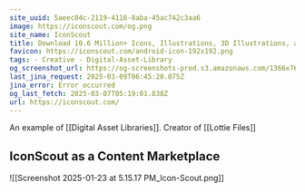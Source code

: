 ```yaml
---
site_uuid: 5aeec84c-2119-4116-8aba-45ac742c3aa6
image: https://iconscout.com/og.png
site_name: IconScout
title: Download 10.6 Million+ Icons, Illustrations, 3D Illustrations, and Lottie Animations
favicon: https://iconscout.com/android-icon-192x192.png
tags: - Creative - Digital-Asset-Library
og_screenshot_url: https://og-screenshots-prod.s3.amazonaws.com/1366x768/80/false/007935b4ce1853d46aa53430fdc80c435b34bc7a655454aafc2005e06e358478.jpeg
last_jina_request: 2025-03-09T06:45:20.075Z
jina_error: Error occurred
og_last_fetch: 2025-03-07T05:19:01.838Z
url: https://iconscout.com/
---
```

An example of [[Digital Asset Libraries]].  Creator of [[Lottie Files]]


## IconScout as a Content Marketplace

![[Screenshot 2025-01-23 at 5.15.17 PM_Icon-Scout.png]]
